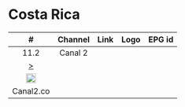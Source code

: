 <h1>Costa Rica</h1>

| #   | Channel        | Link  | Logo | EPG id |
|:---:|:--------------:|:-----:|:----:|:------:|
| 11.2 | Canal 2 | 
[>](https://video13.virtualtronics.com/streamer/canal2.m3u8) | 
<img height="20" src="https://es.m.wikipedia.org/wiki/Archivo:Repretel_2_CDR.png"/> | 
Canal2.co |
